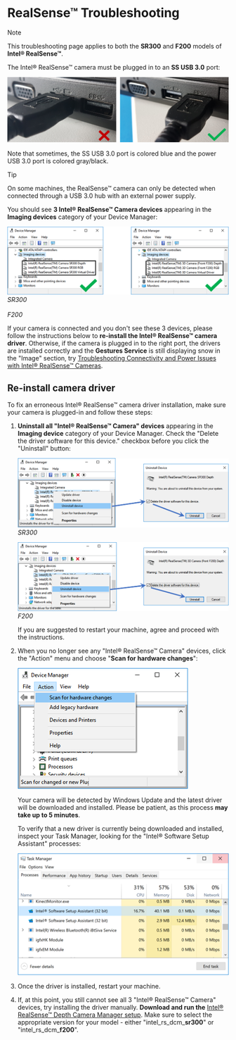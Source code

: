 # RealSense™ Troubleshooting

> [!NOTE]
> This troubleshooting page applies to both the **SR300** and **F200** models of **Intel® RealSense™**.

The Intel® RealSense™ camera must be plugged in to an **SS USB 3.0** port:

![RealSense USB Port](Images\RealSensePort.png)

Note that sometimes, the SS USB 3.0 port is colored blue and the power USB 3.0 port is colored gray/black.

> [!TIP]
> On some machines, the RealSense™ camera can only be detected when connected through a USB 3.0 hub with an external power supply.

You should see **3 Intel® RealSense™ Camera devices** appearing in the **Imaging devices** category of your Device Manager:

![Device Manager](Images\RealSenseDeviceManager.png)
*SR300<img hspace="267"/>F200*

If your camera is connected and you don't see these 3 devices, please follow the instructions below to **re-install the Intel® RealSense™ camera driver**. Otherwise, if the camera is plugged in to the right port, the drivers are installed correctly and the **Gestures Service** is still displaying snow in the "Image" section, try [Troubleshooting Connectivity and Power Issues with Intel® RealSense™ Cameras](https://www.intel.com/content/www/us/en/support/emerging-technologies/intel-realsense-technology/000023560.html).

## Re-install camera driver

To fix an erroneous Intel® RealSense™ camera driver installation, make sure your camera is plugged-in and follow these steps:

1. **Uninstall all "Intel® RealSense™ Camera" devices** appearing in the **Imaging device** category of your Device Manager. Check the "Delete the driver software for this device." checkbox before you click the "Uninstall" button:

    ![Uninstall RealSense devices](Images\RealSenseUninstallDevice.png)
    *SR300*

    ![Uninstall RealSense devices](Images\RealSenseUninstallDeviceF200.png)
    *F200*

    If you are suggested to restart your machine, agree and proceed with the instructions.

1. When you no longer see any "Intel® RealSense™ Camera" devices, click the "Action" menu and choose "**Scan for hardware changes**":

    ![Scan changes](Images\RealSenseScanChanges.png)

    Your camera will be detected by Windows Update and the latest driver will be downloaded and installed. Please be patient, as this process **may take up to 5 minutes**.

    To verify that a new driver is currently being downloaded and installed, inspect your Task Manager, looking for the "Intel® Software Setup Assistant" processes:

    ![Task Manager Intel Setup](Images\RealSenseSetupTaskManager.png)

1. Once the driver is installed, restart your machine.

1. If, at this point, you still cannot see all 3 "Intel® RealSense™ Camera" devices, try installing the driver manually. **Download and run the** [Intel® RealSense™ Depth Camera Manager setup](https://downloadcenter.intel.com/download/25044/Intel-RealSense-Depth-Camera-Manager). Make sure to select the appropriate version for your model - either "intel_rs_dcm_**sr300**" or "intel_rs_dcm_**f200**".